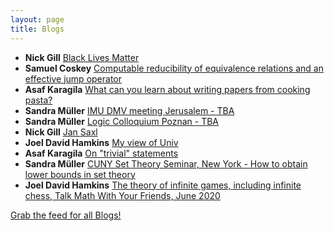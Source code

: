 ```yaml
---
layout: page
title: Blogs
---
```


* **Nick Gill** [Black Lives Matter](https://nickpgill.github.io/black-lives-matter)
* **Samuel Coskey** [Computable reducibility of equivalence relations and an effective jump operator](http://scoskey.org/fsjump)
* **Asaf Karagila** [What can you learn about writing papers from cooking pasta?](http://karagila.org/2020/pasta/)
* **Sandra Müller** [IMU DMV meeting Jerusalem - TBA](https://muellersandra.github.io/upcomingtalk/talk/invconftalk/draft/2020/05/15/TalkIMUDMV.html)
* **Sandra Müller** [Logic Colloquium Poznan - TBA](https://muellersandra.github.io/upcomingtalk/talk/invconftalk/draft/2020/05/15/TalkLogicColloquiumPoznan.html)
* **Nick Gill** [Jan Saxl](https://nickpgill.github.io/jan-saxl)
* **Joel David Hamkins** [My view of Univ](http://jdh.hamkins.org/my-view-of-univ/)
* **Asaf Karagila** [On "trivial" statements](http://karagila.org/2020/on-trivial-statements/)
* **Sandra Müller** [CUNY Set Theory Seminar, New York - How to obtain lower bounds in set theory](https://muellersandra.github.io/upcomingtalk/talk/invsemtalk/2020/05/08/TalkCUNY.html)
* **Joel David Hamkins** [The theory of infinite games, including infinite chess, Talk Math With Your Friends, June 2020](http://jdh.hamkins.org/theory-of-infinite-games-tmwyf-june-2020/)

[Grab the feed for all Blogs!](Blogs.xml)
